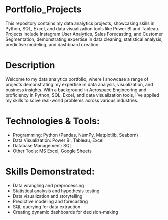 # Portfolio_Projects
This repository contains my data analytics projects, showcasing skills in Python, SQL, Excel, and data visualization tools like Power BI and Tableau. Projects include Instagram User Analytics, Sales Forecasting, and Customer Segmentation, demonstrating expertise in data cleaning, statistical analysis, predictive modeling, and dashboard creation.

# Description
Welcome to my data analytics portfolio, where I showcase a range of projects demonstrating my expertise in data analysis, visualization, and business insights. With a background in Aerospace Engineering and proficiency in Python, SQL, Excel, and data visualization tools, I’ve applied my skills to solve real-world problems across various industries.

# Technologies & Tools:
* Programming: Python (Pandas, NumPy, Matplotlib, Seaborn)
* Data Visualization: Power BI, Tableau, Excel
* Database Management: SQL
* Other Tools: MS Excel, Google Sheets

# Skills Demonstrated:
* Data wrangling and preprocessing
* Statistical analysis and hypothesis testing
* Data visualization and storytelling
* Predictive modeling and forecasting
* SQL querying for data extraction
* Creating dynamic dashboards for decision-making
